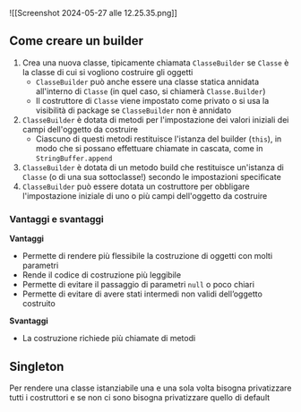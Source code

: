 ![[Screenshot 2024-05-27 alle 12.25.35.png]]

## Come creare un builder
1. Crea una nuova classe, tipicamente chiamata `ClasseBuilder` se `Classe` è la classe di cui si vogliono costruire gli oggetti
	- `ClasseBuilder` può anche essere una classe statica annidata all'interno di `Classe` (in quel caso, si chiamerà `Classe.Builder`)
	- Il costruttore di `Classe` viene impostato come privato o si usa la visibilità di package se `ClasseBuilder` non è annidato
2. `ClasseBuilder` è dotata di metodi per l'impostazione dei valori iniziali dei campi dell'oggetto da costruire
	- Ciascuno di questi metodi restituisce l'istanza del builder (`this`), in modo che si possano effettuare chiamate in cascata, come in `StringBuffer.append`
3. `ClasseBuilder` è dotata di un metodo build che restituisce un'istanza di `Classe` (o di una sua sottoclasse!) secondo le impostazioni specificate
4. `ClasseBuilder` può essere dotata un costruttore per obbligare l'impostazione iniziale di uno o più campi dell'oggetto da costruire

### Vantaggi e svantaggi
**Vantaggi**
- Permette di rendere più flessibile la costruzione di oggetti con molti parametri
- Rende il codice di costruzione più leggibile
- Permette di evitare il passaggio di parametri `null` o poco chiari
- Permette di evitare di avere stati intermedi non validi dell’oggetto costruito

**Svantaggi**
- La costruzione richiede più chiamate di metodi


## Singleton
Per rendere una classe istanziabile una e una sola volta bisogna privatizzare tutti i costruttori e se non ci sono bisogna privatizzare quello di default
